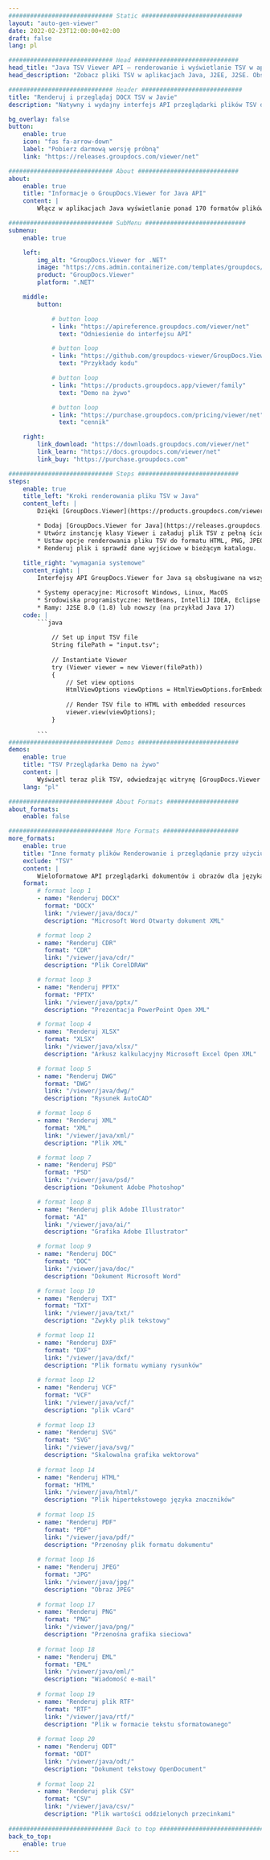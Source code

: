 ```yaml
---
############################# Static ############################
layout: "auto-gen-viewer"
date: 2022-02-23T12:00:00+02:00
draft: false
lang: pl

############################# Head #############################
head_title: "Java TSV Viewer API — renderowanie i wyświetlanie TSV w aplikacjach Java"
head_description: "Zobacz pliki TSV w aplikacjach Java, J2EE, J2SE. Obsługuje przeglądanie ponad 170 formatów dokumentów i plików obrazów w trybie HTML, PDF lub obrazu z zaawansowanymi funkcjami do zarządzania opcjami przeglądania dokumentów."

############################# Header ############################
title: "Renderuj i przeglądaj DOCX TSV w Javie" 
description: "Natywny i wydajny interfejs API przeglądarki plików TSV dla aplikacji opartych na językach Java, J2EE i J2SE, obsługujący szeroki zakres dodatkowych funkcji umożliwiających dostosowanie wyglądu formatu dokumentu wyjściowego." 

bg_overlay: false
button:
    enable: true
    icon: "fas fa-arrow-down"
    label: "Pobierz darmową wersję próbną"
    link: "https://releases.groupdocs.com/viewer/net"

############################# About ############################
about:
    enable: true
    title: "Informacje o GroupDocs.Viewer for Java API" 
    content: |
        Włącz w aplikacjach Java wyświetlanie ponad 170 formatów plików w trybach HTML, PDF lub graficznych za pomocą interfejsów API GroupDocs.Viewer for Java bez instalowania dodatkowego oprogramowania; takich jak Microsoft Office, Apache Open Office, Adobe Acrobat Reader itp. Programiści mogą łatwo przeglądać wszystkie popularne obrazy i typy dokumentów, w tym Microsoft Office, OpenDocument, HTML, PDF, Archive, Diagrams, Photoshop, AutoCAD i formaty języków programowania wewnątrz aplikacji Java za pomocą szybkie i najwyższej jakości renderowanie.

############################# SubMenu ############################
submenu:
    enable: true

    left:
        img_alt: "GroupDocs.Viewer for .NET"
        image: "https://cms.admin.containerize.com/templates/groupdocs/images/product-logos/90x90-noborder/groupdocs-viewer-net.png"
        product: "GroupDocs.Viewer"
        platform: ".NET"

    middle:
        button:

            # button loop
            - link: "https://apireference.groupdocs.com/viewer/net"
              text: "Odniesienie do interfejsu API"

            # button loop
            - link: "https://github.com/groupdocs-viewer/GroupDocs.Viewer-for-.NET"
              text: "Przykłady kodu"

            # button loop
            - link: "https://products.groupdocs.app/viewer/family"
              text: "Demo na żywo"

            # button loop
            - link: "https://purchase.groupdocs.com/pricing/viewer/net"
              text: "cennik"

    right:
        link_download: "https://downloads.groupdocs.com/viewer/net"
        link_learn: "https://docs.groupdocs.com/viewer/net"
        link_buy: "https://purchase.groupdocs.com"

############################# Steps ############################
steps:
    enable: true
    title_left: "Kroki renderowania pliku TSV w Java" 
    content_left: |
        Dzięki [GroupDocs.Viewer](https://products.groupdocs.com/viewer/java/) możesz w kilku krokach wyrenderować TSV do formatu HTML, JPEG, PNG lub PDF.

        * Dodaj [GroupDocs.Viewer for Java](https://releases.groupdocs.com/viewer/java/) jako zależność do swojego projektu. 
        * Utwórz instancję klasy Viewer i załaduj plik TSV z pełną ścieżką. 
        * Ustaw opcje renderowania pliku TSV do formatu HTML, PNG, JPEG lub PDF. 
        * Renderuj plik i sprawdź dane wyjściowe w bieżącym katalogu. 
        
    title_right: "wymagania systemowe" 
    content_right: |
        Interfejsy API GroupDocs.Viewer for Java są obsługiwane na wszystkich głównych platformach i systemach operacyjnych. Przed wykonaniem poniższego kodu upewnij się, że w systemie są zainstalowane następujące wymagania wstępne.

        * Systemy operacyjne: Microsoft Windows, Linux, MacOS 
        * Środowiska programistyczne: NetBeans, IntelliJ IDEA, Eclipse itp. 
        * Ramy: J2SE 8.0 (1.8) lub nowszy (na przykład Java 17) 
    code: |
        ```java
                        
            // Set up input TSV file
            String filePath = "input.tsv";
        
            // Instantiate Viewer
            try (Viewer viewer = new Viewer(filePath))
            {
            	// Set view options 
            	HtmlViewOptions viewOptions = HtmlViewOptions.forEmbeddedResources();
                    
            	// Render TSV file to HTML with embedded resources
            	viewer.view(viewOptions);
            }
             
        ```
############################# Demos ############################
demos:
    enable: true
    title: "TSV Przeglądarka Demo na żywo"
    content: |
        Wyświetl teraz plik TSV, odwiedzając witrynę [GroupDocs.Viewer Online Apps](https://products.groupdocs.app/viewer/tsv).
    lang: "pl"

############################# About Formats ####################
about_formats:
    enable: false

############################# More Formats #####################
more_formats:
    enable: true
    title: "Inne formaty plików Renderowanie i przeglądanie przy użyciu Java"
    exclude: "TSV"
    content: |
        Wieloformatowe API przeglądarki dokumentów i obrazów dla języka Java. Zobacz niektóre z popularnych formatów plików poniżej bez zewnętrznych przeglądarek.
    format: 
        # format loop 1
        - name: "Renderuj DOCX"
          format: "DOCX"
          link: "/viewer/java/docx/"
          description: "Microsoft Word Otwarty dokument XML" 

        # format loop 2
        - name: "Renderuj CDR" 
          format: "CDR"
          link: "/viewer/java/cdr/"
          description: "Plik CorelDRAW" 

        # format loop 3
        - name: "Renderuj PPTX"
          format: "PPTX"
          link: "/viewer/java/pptx/"
          description: "Prezentacja PowerPoint Open XML" 

        # format loop 4
        - name: "Renderuj XLSX"
          format: "XLSX"
          link: "/viewer/java/xlsx/"
          description: "Arkusz kalkulacyjny Microsoft Excel Open XML" 

        # format loop 5
        - name: "Renderuj DWG"
          format: "DWG"
          link: "/viewer/java/dwg/"
          description: "Rysunek AutoCAD"

        # format loop 6
        - name: "Renderuj XML"
          format: "XML"
          link: "/viewer/java/xml/"
          description: "Plik XML"

        # format loop 7
        - name: "Renderuj PSD"
          format: "PSD"
          link: "/viewer/java/psd/"
          description: "Dokument Adobe Photoshop"

        # format loop 8
        - name: "Renderuj plik Adobe Illustrator"
          format: "AI"
          link: "/viewer/java/ai/"
          description: "Grafika Adobe Illustrator"

        # format loop 9
        - name: "Renderuj DOC"
          format: "DOC"
          link: "/viewer/java/doc/"
          description: "Dokument Microsoft Word" 

        # format loop 10
        - name: "Renderuj TXT" 
          format: "TXT"
          link: "/viewer/java/txt/"
          description: "Zwykły plik tekstowy" 

        # format loop 11
        - name: "Renderuj DXF" 
          format: "DXF"
          link: "/viewer/java/dxf/"
          description: "Plik formatu wymiany rysunków"  
          
        # format loop 12
        - name: "Renderuj VCF"
          format: "VCF"
          link: "/viewer/java/vcf/"
          description: "plik vCard"  
              
        # format loop 13
        - name: "Renderuj SVG"
          format: "SVG"
          link: "/viewer/java/svg/"
          description: "Skalowalna grafika wektorowa" 
          
        # format loop 14
        - name: "Renderuj HTML"
          format: "HTML"
          link: "/viewer/java/html/"
          description: "Plik hipertekstowego języka znaczników" 
          
        # format loop 15
        - name: "Renderuj PDF"
          format: "PDF"
          link: "/viewer/java/pdf/"
          description: "Przenośny plik formatu dokumentu"
          
        # format loop 16
        - name: "Renderuj JPEG"
          format: "JPG"
          link: "/viewer/java/jpg/"
          description: "Obraz JPEG"
          
        # format loop 17
        - name: "Renderuj PNG"
          format: "PNG"
          link: "/viewer/java/png/"
          description: "Przenośna grafika sieciowa" 
          
        # format loop 18
        - name: "Renderuj EML"
          format: "EML"
          link: "/viewer/java/eml/"
          description: "Wiadomość e-mail" 
          
        # format loop 19
        - name: "Renderuj plik RTF"
          format: "RTF"
          link: "/viewer/java/rtf/"
          description: "Plik w formacie tekstu sformatowanego" 
          
        # format loop 20
        - name: "Renderuj ODT"
          format: "ODT"
          link: "/viewer/java/odt/"
          description: "Dokument tekstowy OpenDocument" 
          
        # format loop 21
        - name: "Renderuj plik CSV"
          format: "CSV"
          link: "/viewer/java/csv/"
          description: "Plik wartości oddzielonych przecinkami" 
          
############################# Back to top ###############################
back_to_top:
    enable: true
---
```

